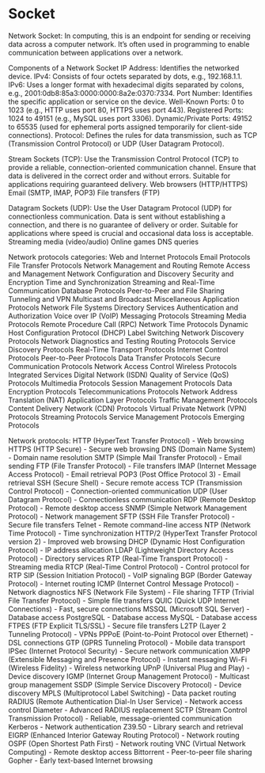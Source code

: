# Socket

Network Socket: In computing, this is an endpoint for sending or receiving data across a computer network. It’s often used in programming to enable communication between applications over a network.

Components of a Network Socket
	IP Address: Identifies the networked device.
		IPv4: Consists of four octets separated by dots, e.g., 192.168.1.1.
		IPv6: Uses a longer format with hexadecimal digits separated by colons, e.g., 2001:0db8:85a3:0000:0000:8a2e:0370:7334.
	Port Number: Identifies the specific application or service on the device.
		Well-Known Ports: 0 to 1023 (e.g., HTTP uses port 80, HTTPS uses port 443).
		Registered Ports: 1024 to 49151 (e.g., MySQL uses port 3306).
		Dynamic/Private Ports: 49152 to 65535 (used for ephemeral ports assigned temporarily for client-side connections).
	Protocol: Defines the rules for data transmission, such as TCP (Transmission Control Protocol) or UDP (User Datagram Protocol).

Stream Sockets (TCP):
	Use the Transmission Control Protocol (TCP) to provide a reliable, connection-oriented communication channel.
	Ensure that data is delivered in the correct order and without errors.
	Suitable for applications requiring guaranteed delivery.
		Web browsers (HTTP/HTTPS)
		Email (SMTP, IMAP, POP3)
		File transfers (FTP)

Datagram Sockets (UDP):
	Use the User Datagram Protocol (UDP) for connectionless communication.
	Data is sent without establishing a connection, and there is no guarantee of delivery or order.
	Suitable for applications where speed is crucial and occasional data loss is acceptable.
		Streaming media (video/audio)
		Online games
		DNS queries
		
		
Network protocols categories:
Web and Internet Protocols
Email Protocols
File Transfer Protocols
Network Management and Routing
Remote Access and Management
Network Configuration and Discovery
Security and Encryption
Time and Synchronization
Streaming and Real-Time Communication
Database Protocols
Peer-to-Peer and File Sharing
Tunneling and VPN
Multicast and Broadcast
Miscellaneous
Application Protocols
Network File Systems
Directory Services
Authentication and Authorization
Voice over IP (VoIP)
Messaging Protocols
Streaming Media Protocols
Remote Procedure Call (RPC)
Network Time Protocols
Dynamic Host Configuration Protocol (DHCP)
Label Switching
Network Discovery Protocols
Network Diagnostics and Testing
Routing Protocols
Service Discovery Protocols
Real-Time Transport Protocols
Internet Control Protocols
Peer-to-Peer Protocols
Data Transfer Protocols
Secure Communication Protocols
Network Access Control
Wireless Protocols
Integrated Services Digital Network (ISDN)
Quality of Service (QoS) Protocols
Multimedia Protocols
Session Management Protocols
Data Encryption Protocols
Telecommunications Protocols
Network Address Translation (NAT)
Application Layer Protocols
Traffic Management Protocols
Content Delivery Network (CDN) Protocols
Virtual Private Network (VPN) Protocols
Streaming Protocols
Service Management Protocols
Emerging Protocols

Network protocols:
HTTP (HyperText Transfer Protocol) - Web browsing
HTTPS (HTTP Secure) - Secure web browsing
DNS (Domain Name System) - Domain name resolution
SMTP (Simple Mail Transfer Protocol) - Email sending
FTP (File Transfer Protocol) - File transfers
IMAP (Internet Message Access Protocol) - Email retrieval
POP3 (Post Office Protocol 3) - Email retrieval
SSH (Secure Shell) - Secure remote access
TCP (Transmission Control Protocol) - Connection-oriented communication
UDP (User Datagram Protocol) - Connectionless communication
RDP (Remote Desktop Protocol) - Remote desktop access
SNMP (Simple Network Management Protocol) - Network management
SFTP (SSH File Transfer Protocol) - Secure file transfers
Telnet - Remote command-line access
NTP (Network Time Protocol) - Time synchronization
HTTP/2 (HyperText Transfer Protocol version 2) - Improved web browsing
DHCP (Dynamic Host Configuration Protocol) - IP address allocation
LDAP (Lightweight Directory Access Protocol) - Directory services
RTP (Real-Time Transport Protocol) - Streaming media
RTCP (Real-Time Control Protocol) - Control protocol for RTP
SIP (Session Initiation Protocol) - VoIP signaling
BGP (Border Gateway Protocol) - Internet routing
ICMP (Internet Control Message Protocol) - Network diagnostics
NFS (Network File System) - File sharing
TFTP (Trivial File Transfer Protocol) - Simple file transfers
QUIC (Quick UDP Internet Connections) - Fast, secure connections
MSSQL (Microsoft SQL Server) - Database access
PostgreSQL - Database access
MySQL - Database access
FTPES (FTP Explicit TLS/SSL) - Secure file transfers
L2TP (Layer 2 Tunneling Protocol) - VPNs
PPPoE (Point-to-Point Protocol over Ethernet) - DSL connections
GTP (GPRS Tunneling Protocol) - Mobile data transport
IPSec (Internet Protocol Security) - Secure network communication
XMPP (Extensible Messaging and Presence Protocol) - Instant messaging
Wi-Fi (Wireless Fidelity) - Wireless networking
UPnP (Universal Plug and Play) - Device discovery
IGMP (Internet Group Management Protocol) - Multicast group management
SSDP (Simple Service Discovery Protocol) - Device discovery
MPLS (Multiprotocol Label Switching) - Data packet routing
RADIUS (Remote Authentication Dial-In User Service) - Network access control
Diameter - Advanced RADIUS replacement
SCTP (Stream Control Transmission Protocol) - Reliable, message-oriented communication
Kerberos - Network authentication
Z39.50 - Library search and retrieval
EIGRP (Enhanced Interior Gateway Routing Protocol) - Network routing
OSPF (Open Shortest Path First) - Network routing
VNC (Virtual Network Computing) - Remote desktop access
Bittorrent - Peer-to-peer file sharing
Gopher - Early text-based Internet browsing
